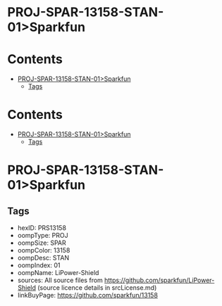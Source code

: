 
PROJ-SPAR-13158-STAN-01>Sparkfun
================================

Contents
========

* [PROJ-SPAR-13158-STAN-01>Sparkfun](#proj-spar-13158-stan-01sparkfun)
	* [Tags](#tags)

Contents
========

* [PROJ-SPAR-13158-STAN-01>Sparkfun](#proj-spar-13158-stan-01sparkfun)
	* [Tags](#tags)

# PROJ-SPAR-13158-STAN-01>Sparkfun

## Tags

- hexID: PRS13158
- oompType: PROJ
- oompSize: SPAR
- oompColor: 13158
- oompDesc: STAN
- oompIndex: 01
- oompName: LiPower-Shield
- sources: All source files from https://github.com/sparkfun/LiPower-Shield (source licence details in srcLicense.md)
- linkBuyPage: https://github.com/sparkfun/13158
